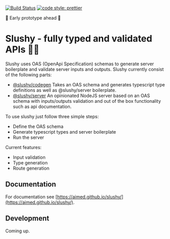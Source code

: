 [![Build Status](https://travis-ci.org/aimed/slushy.svg?branch=master)](https://travis-ci.org/aimed/slushy)
[![code style: prettier](https://img.shields.io/badge/code_style-prettier-ff69b4.svg?style=flat-square)](https://github.com/prettier/prettier)

🚧 Early prototype ahead 🚧

# Slushy - fully typed and validated APIs 🍦🍭

Slushy uses OAS (OpenApi Specification) schemas to generate server boilerplate and validate server inputs and outputs.
Slushy currently consist of the following parts:

-   [@slushy/codegen](./codegen) Takes an OAS schema and generates typescript type definitions as well as @slushy/server boilerplate.
-   [@slushy/server](./server) An opinionated NodeJS server based on an OAS schema with inputs/outputs validation and out of the box functionality such as api documentation.

To use slushy just follow three simple steps:

-   Define the OAS schema
-   Generate typescript types and server boilerplate
-   Run the server

Current features:

-   Input validation
-   Type generation
-   Route generation

## Documentation

For documentation see [https://aimed.github.io/slushy/](https://aimed.github.io/slushy/).

## Development

Coming up.
